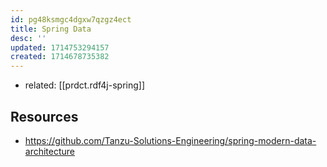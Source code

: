 ```yaml
---
id: pg48ksmgc4dgxw7qzgz4ect
title: Spring Data
desc: ''
updated: 1714753294157
created: 1714678735382
---
```


- related: [[prdct.rdf4j-spring]]

## Resources

- https://github.com/Tanzu-Solutions-Engineering/spring-modern-data-architecture